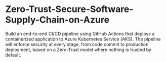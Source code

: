 # Zero-Trust-Secure-Software-Supply-Chain-on-Azure
Build an end-to-end CI/CD pipeline using GitHub Actions that deploys a containerized application to Azure Kubernetes Service (AKS). The pipeline will enforce security at every stage, from code commit to production deployment, based on a Zero-Trust model where nothing is trusted by default.
